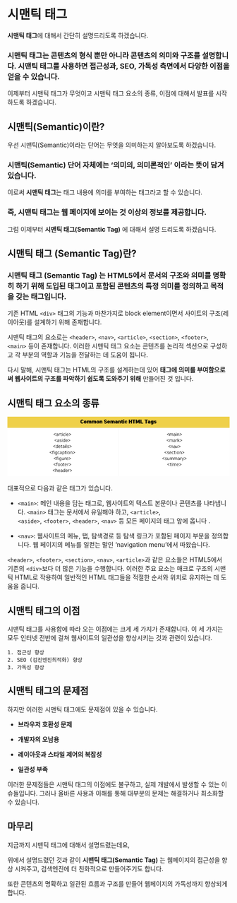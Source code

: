 # 시맨틱 태그

**시맨틱 태그**에 대해서 간단히 설명드리도록 하겠습니다.

### **시맨틱 태그**는 콘텐츠의 형식 뿐만 아니라 콘텐츠의 의미와 구조를 설명합니다. 시맨틱 태그를 사용하면 접근성과, SEO, 가독성 측면에서 다양한 이점을 얻을 수 있습니다.

이제부터 시맨틱 태그가 무엇이고 시맨틱 태그 요소의 종류, 이점에 대해서 발표를 시작하도록 하겠습니다.

## 시맨틱(Semantic)이란?

우선 시맨틱(Semantic)이라는 단어는 무엇을 의미하는지 알아보도록 하겠습니다.

### **시맨틱(Semantic)** 단어 자체에는 **‘의미의, 의미론적인’** 이라는 뜻이 담겨있습니다.

이로써 **시맨틱 태그**는 태그 내용에 의미를 부여하는 태그라고 할 수 있습니다.

### 즉, 시맨틱 태그는 웹 페이지에 보이는 것 이상의 정보를 제공합니다.

그럼 이제부터 **시맨틱 태그(Semantic Tag)** 에 대해서 설명 드리도록 하겠습니다.

## 시맨틱 태그 (Semantic Tag)란?

### **시맨틱 태그 (Semantic Tag)** 는 HTML5에서 문서의 구조와 의미를 명확히 하기 위해 도입된 태그이고 포함된 콘텐츠의 특정 의미를 정의하고 목적을 갖는 태그입니다.

기존 HTML `<div>` 태그의 기능과 마찬가지로 block element이면서 사이트의 구조(레이아웃)를 설계하기 위해 존재합니다.

시맨틱 태그의 요소로는 `<header>`, `<nav>`, `<article>`, `<section>`, `<footer>`, `<main>` 등이 존재합니다. 이러한 시맨틱 태그 요소는 콘텐츠를 논리적 섹션으로 구성하고 각 부분의 역할과 기능을 전달하는 데 도움이 됩니다.

다시 말해, 시맨틱 태그는 HTML의 구조를 설계하는데 있어 **태그에 의미를 부여함으로써 웹사이트의 구조를 파악하기 쉽도록 도와주기 위해** 만들어진 것 입니다.

## 시맨틱 태그 요소의 종류

![alt text](image.png)

대표적으로 다음과 같은 태그가 있습니다.

- `<main>`: 메인 내용을 담는 태그로, 웹사이트의 텍스트 본문이나 콘텐츠를 나타냅니다. `<main>` 태그는 문서에서 유일해야 하고, `<article>`, `<aside>`, `<footer>`, `<header>`, `<nav>` 등 모든 페이지의 태그 앞에 옵니다 .

- `<nav>`: 웹사이트의 메뉴, 탭, 탐색경로 등 탐색 링크가 포함된 페이지 부분을 정의합니다. 웹 페이지의 메뉴를 일컫는 말인 ‘navigation menu’에서 따왔습니다.

`<header>`, `<footer>`, `<section>`, `<nav>`, `<article>`과 같은 요소들은 HTML5에서 기존의 `<div>`보다 더 많은 기능을 수행합니다. 이러한 주요 요소는 매크로 구조의 시맨틱 HTML로 작용하여 일반적인 HTML 태그들을 적절한 순서와 위치로 유지하는 데 도움을 줍니다.

## 시맨틱 태그의 이점

시맨틱 태그를 사용함에 따라 오는 이점에는 크게 세 가지가 존재합니다. 이 세 가지는 모두 인터넷 전반에 걸쳐 웹사이트의 일관성을 향상시키는 것과 관련이 있습니다.

```
1. 접근성 향상
2. SEO (검진엔진최적화) 향상
3. 가독성 향상
```

## 시맨틱 태그의 문제점

하지만 이러한 시맨틱 태그에도 문제점이 있을 수 있습니다.

- **브라우저 호환성 문제**

- **개발자의 오남용**

- **레이아웃과 스타일 제어의 복잡성**

- **일관성 부족**

이러한 문제점들은 시맨틱 태그의 이점에도 불구하고, 실제 개발에서 발생할 수 있는 이슈들입니다. 그러나 올바른 사용과 이해를 통해 대부분의 문제는 해결하거나 최소화할 수 있습니다.

## 마무리

지금까지 시맨틱 태그에 대해서 설명드렸는데요,

위에서 설명드렸던 것과 같이
**시맨틱 태그(Semantic Tag)** 는 웹페이지의 접근성을 향상 시켜주고, 검색엔진에 더 친화적으로 만들어주기도 합니다.

또한 콘텐츠의 명확하고 일관된 흐름과 구조를 만들어 웹페이지의 가독성까지 향상되게 합니다.
